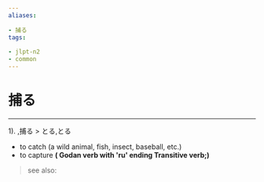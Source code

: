 ```yaml
---
aliases:
    
- 捕る
tags:
    
- jlpt-n2
- common
---
```


# 捕る
---
1).
,捕る > とる,とる

- to catch (a wild animal, fish, insect, baseball, etc.)
- to capture
**( Godan verb with 'ru' ending Transitive verb;)**
> see also: 
            